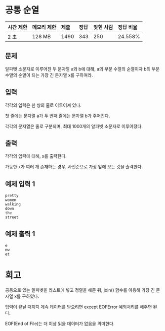 # 공통 순열

| 시간 제한 | 메모리 제한 | 제출 | 정답 | 맞힌 사람 | 정답 비율 |
| :-------- | :---------- | :--- | :--- | :-------- | :-------- |
| 2 초      | 128 MB      | 1490 | 343  | 250       | 24.558%   |

## 문제

알파벳 소문자로 이루어진 두 문자열 a와 b에 대해, a의 부분 수열의 순열이자 b의 부분 수열의 순열이 되는 가장 긴 문자열 x를 구하여라.

## 입력

각각의 입력은 한 쌍의 줄로 이루어져 있다.

첫 줄에는 문자열 a가 두 번째 줄에는 문자열 b가 주어진다.

각각의 문자열은 줄로 구분되며, 최대 1000개의 알파벳 소문자로 이루어졌다.

## 출력

각각의 입력에 대해, x를 출력한다.

가능한 x가 여러 개 존재하는 경우, 사전순으로 가장 앞에 오는 것을 출력한다.

## 예제 입력 1 

```
pretty
women
walking
down
the
street
```

## 예제 출력 1 

```
e
nw
et
```

# 회고

공통으로 있는 알파벳을 리스트에 넣고 정렬을 해준 뒤, join() 함수를 이용해 가장 긴 문자열 x를 구하였다.

입력이 끝날 때까지 계속 데이터를 받으려면 except EOFError 예외처리를 해주면 된다.

EOF(End of File)는 더 이상 읽을 데이터가 없음을 의미한다.